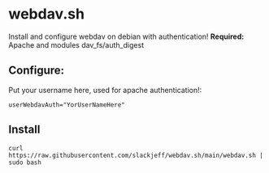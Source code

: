 # webdav.sh

Install and configure webdav on debian with authentication!
**Required:** Apache and modules dav_fs/auth_digest


## Configure:

Put your username here, used for apache authentication!:
```
userWebdavAuth="YorUserNameHere"
```

## Install

```
curl https://raw.githubusercontent.com/slackjeff/webdav.sh/main/webdav.sh | sudo bash
```
